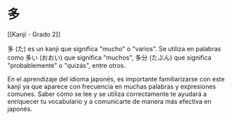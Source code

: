 # 多

[[Kanji - Grado 2]]

多 (た) es un kanji que significa "mucho" o "varios". Se utiliza en palabras como 多い (おおい) que significa "muchos", 多分 (たぶん) que significa "probablemente" o "quizás", entre otros.

En el aprendizaje del idioma japonés, es importante familiarizarse con este kanji ya que aparece con frecuencia en muchas palabras y expresiones comunes. Saber cómo se lee y se utiliza correctamente te ayudará a enriquecer tu vocabulario y a comunicarte de manera más efectiva en japonés.
